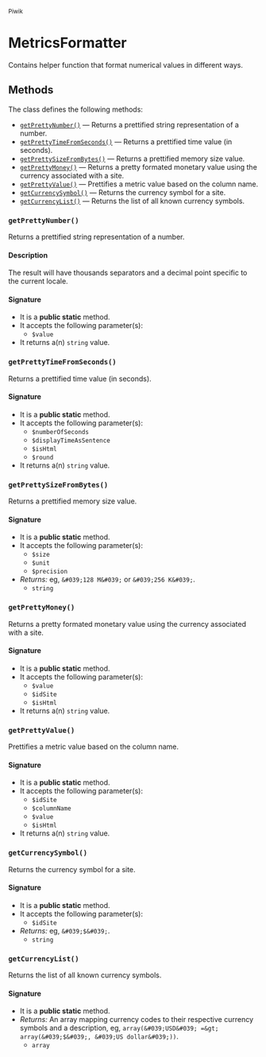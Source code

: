 <small>Piwik</small>

MetricsFormatter
================

Contains helper function that format numerical values in different ways.


Methods
-------

The class defines the following methods:

- [`getPrettyNumber()`](#getPrettyNumber) &mdash; Returns a prettified string representation of a number.
- [`getPrettyTimeFromSeconds()`](#getPrettyTimeFromSeconds) &mdash; Returns a prettified time value (in seconds).
- [`getPrettySizeFromBytes()`](#getPrettySizeFromBytes) &mdash; Returns a prettified memory size value.
- [`getPrettyMoney()`](#getPrettyMoney) &mdash; Returns a pretty formated monetary value using the currency associated with a site.
- [`getPrettyValue()`](#getPrettyValue) &mdash; Prettifies a metric value based on the column name.
- [`getCurrencySymbol()`](#getCurrencySymbol) &mdash; Returns the currency symbol for a site.
- [`getCurrencyList()`](#getCurrencyList) &mdash; Returns the list of all known currency symbols.

### `getPrettyNumber()` <a name="getPrettyNumber"></a>

Returns a prettified string representation of a number.

#### Description

The result will have
thousands separators and a decimal point specific to the current locale.

#### Signature

- It is a **public static** method.
- It accepts the following parameter(s):
    - `$value`
- It returns a(n) `string` value.

### `getPrettyTimeFromSeconds()` <a name="getPrettyTimeFromSeconds"></a>

Returns a prettified time value (in seconds).

#### Signature

- It is a **public static** method.
- It accepts the following parameter(s):
    - `$numberOfSeconds`
    - `$displayTimeAsSentence`
    - `$isHtml`
    - `$round`
- It returns a(n) `string` value.

### `getPrettySizeFromBytes()` <a name="getPrettySizeFromBytes"></a>

Returns a prettified memory size value.

#### Signature

- It is a **public static** method.
- It accepts the following parameter(s):
    - `$size`
    - `$unit`
    - `$precision`
- _Returns:_ eg, `&#039;128 M&#039;` or `&#039;256 K&#039;`.
    - `string`

### `getPrettyMoney()` <a name="getPrettyMoney"></a>

Returns a pretty formated monetary value using the currency associated with a site.

#### Signature

- It is a **public static** method.
- It accepts the following parameter(s):
    - `$value`
    - `$idSite`
    - `$isHtml`
- It returns a(n) `string` value.

### `getPrettyValue()` <a name="getPrettyValue"></a>

Prettifies a metric value based on the column name.

#### Signature

- It is a **public static** method.
- It accepts the following parameter(s):
    - `$idSite`
    - `$columnName`
    - `$value`
    - `$isHtml`
- It returns a(n) `string` value.

### `getCurrencySymbol()` <a name="getCurrencySymbol"></a>

Returns the currency symbol for a site.

#### Signature

- It is a **public static** method.
- It accepts the following parameter(s):
    - `$idSite`
- _Returns:_ eg, `&#039;$&#039;`.
    - `string`

### `getCurrencyList()` <a name="getCurrencyList"></a>

Returns the list of all known currency symbols.

#### Signature

- It is a **public static** method.
- _Returns:_ An array mapping currency codes to their respective currency symbols and a description, eg, `array(&#039;USD&#039; =&gt; array(&#039;$&#039;, &#039;US dollar&#039;))`.
    - `array`

